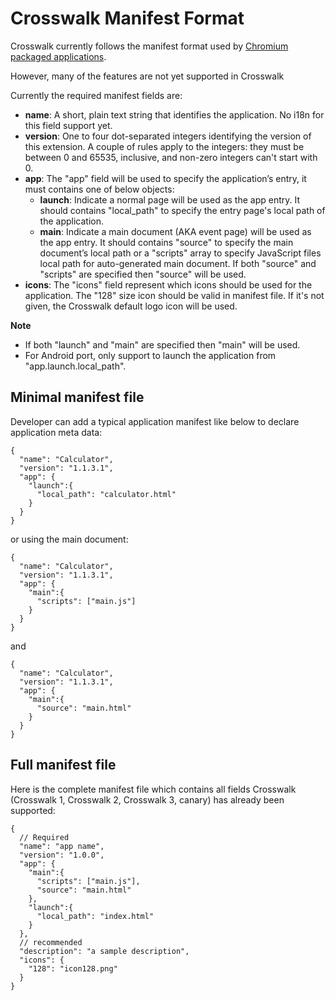 # Crosswalk Manifest Format

Crosswalk currently follows the manifest format used by [Chromium packaged applications](http://developer.chrome.com/apps/manifest.html).

However, many of the features are not yet supported in Crosswalk

Currently the required manifest fields are:
* **name**: A short, plain text string that identifies the application. No i18n for this field support yet. 
* **version**: One to four dot-separated integers identifying the version of this extension. A couple of rules apply to the integers: they must be between 0 and 65535, inclusive, and non-zero integers can't start with 0. 
* **app**: The "app" field will be used to specify the application’s entry, it must contains one of below objects:
  * **launch**: Indicate a normal page will be used as the app entry. It should contains "local_path" to specify the entry page's local path of the application.
  * **main**:  Indicate a main document (AKA event page) will be used as the app entry. It should contains "source" to specify the main document’s local path or a "scripts" array to specify JavaScript files local path for auto-generated main document. If both "source" and "scripts" are specified then "source" will be used.
* **icons**: The "icons" field represent which icons should be used for the application. The "128" size icon should be valid in manifest file. If it's not given, the Crosswalk default logo icon will be used.

**Note**

* If both "launch" and "main" are specified then "main" will be used.
* For Android port, only support to launch the application from "app.launch.local_path".

## Minimal manifest file
Developer can add a typical application manifest like below to declare application meta data:
```
{
  "name": "Calculator",
  "version": "1.1.3.1",
  "app": {
    "launch":{
      "local_path": "calculator.html"
    }
  }
}
```
or using the main document:
```
{
  "name": "Calculator",
  "version": "1.1.3.1",
  "app": {
    "main":{
      "scripts": ["main.js"]
    }
  }
}
```
and
```
{
  "name": "Calculator",
  "version": "1.1.3.1",
  "app": {
    "main":{
      "source": "main.html"
    }
  }
}
```
## Full manifest file
Here is the complete manifest file which contains all fields Crosswalk (Crosswalk 1, Crosswalk 2, Crosswalk 3, canary) has already been supported:
```
{
  // Required
  "name": "app name",
  "version": "1.0.0",
  "app": {
    "main":{
      "scripts": ["main.js"],
      "source": "main.html"
    },
    "launch":{
      "local_path": "index.html"
    }
  },
  // recommended
  "description": "a sample description",
  "icons": {
    "128": "icon128.png"
  }
}
```